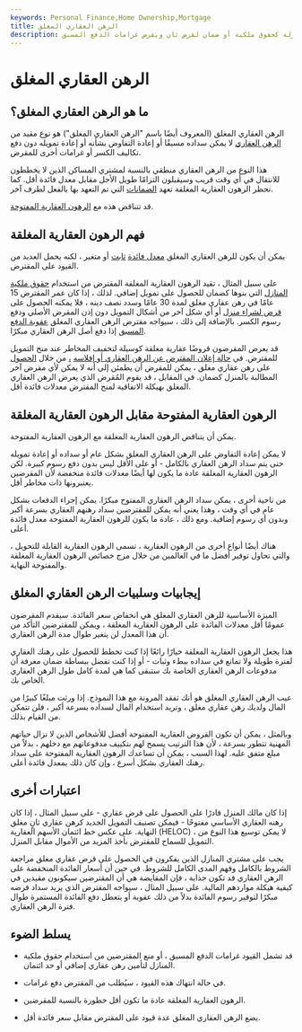 ```yaml
---
keywords: Personal Finance,Home Ownership,Mortgage
title: الرهن العقاري المغلق
description: الرهن العقاري المغلق أو المغلق يمنع المقترض من استخدام منزله كحقوق ملكية أو ضمان لقرض ثان ويفرض غرامات الدفع المسبق.
---
```


# الرهن العقاري المغلق
## ما هو الرهن العقاري المغلق؟

الرهن العقاري المغلق (المعروف أيضًا باسم "الرهن العقاري المغلق") هو نوع مقيد من [الرهن العقاري](/mortgage) لا يمكن سداده مسبقًا أو إعادة التفاوض بشأنه أو إعادة تمويله دون دفع تكاليف الكسر أو غرامات أخرى للمقرض.

هذا النوع من الرهن العقاري منطقي بالنسبة لمشتري المساكن الذين لا يخططون للانتقال في أي وقت قريب وسيقبلون التزامًا طويل الأجل مقابل معدل فائدة أقل. كما تحظر الرهون العقارية المغلقة تعهد [الضمانات](/collateral) التي تم التعهد بها بالفعل لطرف آخر.

قد تتناقض هذه مع [الرهون العقارية المفتوحة](/open-end-mortgage).

## فهم الرهون العقارية المغلقة

يمكن أن يكون للرهن العقاري المغلق [معدل فائدة](/variableinterestrate) [ثابت](/fixedinterestrate) أو متغير ، لكنه يحمل العديد من القيود على المقترض.

على سبيل المثال ، تقيد الرهون العقارية المغلقة المقترض من استخدام [حقوق ملكية المنازل](/home_equity) التي بنوها كضمان للحصول على تمويل إضافي. لذلك ، إذا كان عمر المقترض 15 عامًا في رهن عقاري مغلق لمدة 30 عامًا وسدد نصف دينه ، فلا يمكنه الحصول على [قرض لشراء منزل](/homeequityloan) أو أي شكل آخر من أشكال التمويل دون إذن المقرض الأصلي ودفع رسوم الكسر. بالإضافة إلى ذلك ، سيواجه مقترض الرهن العقاري المغلق [عقوبة الدفع المسبق](/prepaymentpenalty) إذا دفع أصل الرهن العقاري مبكرًا.

قد يعرض المقرضون قروضًا عقارية مغلقة كوسيلة لتخفيف المخاطر عند منح التمويل للمقترض. في [حالة إعلان المقترض عن الرهن العقاري أو إفلاسه](/bankruptcy) [،](/default2) من خلال [الحصول](/default2) على رهن عقاري مغلق ، يمكن للمقرض أن يطمئن إلى أنه لا يمكن لأي مقرض آخر المطالبة بالمنزل كضمان. في المقابل ، قد يقوم المُقرض الذي يعرض الرهن العقاري المغلق بهيكلة الاتفاقية لمنح المقترض معدلات فائدة أقل.

## الرهون العقارية المفتوحة مقابل الرهون العقارية المغلقة

يمكن أن يتناقض الرهون العقارية المغلقة مع الرهون العقارية المفتوحة.

لا يمكن إعادة التفاوض على الرهن العقاري المغلق بشكل عام أو سداده أو إعادة تمويله حتى يتم سداد الرهن العقاري بالكامل - أو على الأقل ليس بدون دفع رسوم كبيرة. لكن الرهون العقارية المغلقة عادة ما يكون لها أيضًا معدلات فائدة منخفضة لأن المقرضين يعتبرونها ذات مخاطر أقل.

من ناحية أخرى ، يمكن سداد الرهن العقاري المفتوح مبكرًا. يمكن إجراء الدفعات بشكل عام في أي وقت ، وهذا يعني أنه يمكن للمقترضين سداد رهنهم العقاري بسرعة أكبر وبدون أي رسوم إضافية. ومع ذلك ، عادة ما يكون للرهون العقارية المفتوحة معدل فائدة أعلى.

هناك أيضًا أنواع أخرى من الرهون العقارية ، تسمى الرهون العقارية القابلة للتحويل ، والتي تحاول توفير أفضل ما في العالمين من خلال مزج خصائص الرهون العقارية المغلقة والمفتوحة النهاية.

## إيجابيات وسلبيات الرهن العقاري المغلق

الميزة الأساسية للرهن العقاري المغلق هي انخفاض سعر الفائدة. سيقدم المقرضون عمومًا أقل معدلات الفائدة على الرهون العقارية المغلقة ، ويمكن للمقترضين التأكد من أن هذا المعدل لن يتغير طوال مدة الرهن العقاري.

هذا يجعل الرهون العقارية المغلقة خيارًا رائعًا إذا كنت تخطط للحصول على رهنك العقاري لفترة طويلة ولا تمانع في سداده ببطء وثبات - أو إذا كنت تفضل ببساطة ضمان معرفة أن مدفوعات الرهن العقاري الخاصة بك ستبقى كما هي لمدة كامل طول الرهن العقاري الخاص بك.

عيب الرهن العقاري المغلق هو أنك تفقد المرونة مع هذا النموذج. إذا ورثت مبلغًا كبيرًا من المال ولديك رهن عقاري مغلق ، وتريد استخدام المال لسداده بسرعة أكبر ، فلن تتمكن من القيام بذلك.

وبالمثل ، يمكن أن تكون القروض العقارية المفتوحة أفضل للأشخاص الذين لا تزال حياتهم المهنية تتطور بسرعة ، لأن هذا الترتيب يسمح لهم بتكييف مدفوعاتهم مع دخلهم ، بدلاً من مبلغ متفق عليه. لهذا السبب ، يمكن أن تساعدك الرهون العقارية المفتوحة على سداد رهنك العقاري بشكل أسرع ، وإن كان ذلك بمعدل فائدة أعلى.

## اعتبارات أخرى

إذا كان مالك المنزل قادرًا على الحصول على قرض عقاري - على سبيل المثال ، إذا كان رهنه العقاري الأساسي مفتوحًا - فيمكن تصنيف التمويل الجديد كرهن عقاري ثانٍ مغلق النهاية. على عكس خط ائتمان الأسهم العقارية (HELOC) ، لا يمكن توسيع هذا النوع من التمويل للسماح للمقترض بأخذ المزيد من الأموال مقابل المنزل.

يجب على مشتري المنازل الذين يفكرون في الحصول على قرض عقاري مغلق مراجعة الشروط بالكامل وفهم المدى الكامل للشروط. في حين أن أسعار الفائدة المنخفضة على الرهن العقاري قد تكون جذابة ، فإن المقايضة هي أن المقترضين سيكونون مقيدين في كيفية هيكلة مواردهم المالية. على سبيل المثال ، سيواجه المقترض الذي يريد سداد قرضه مبكرًا لتوفير رسوم الفائدة بدلاً من ذلك عقوبة أو يتعطل دفع الفائدة المستمرة طوال فترة الرهن العقاري.

## يسلط الضوء

- قد تشمل القيود غرامات الدفع المسبق ، أو منع المقترضين من استخدام حقوق ملكية المنازل لتأمين رهن عقاري إضافي أو حد ائتمان.

- في حالة انتهاك هذه القيود ، سيُطلب من المقترض دفع غرامات.

- الرهون العقارية المغلقة عادة ما تكون أقل خطورة بالنسبة للمقرضين.

- يضع الرهن العقاري المغلق عدة قيود على المقترض مقابل سعر فائدة أقل.

